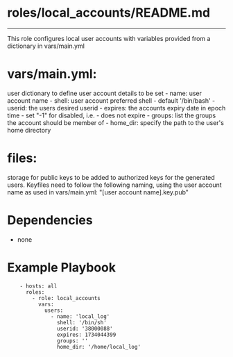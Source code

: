 # roles/local_accounts/README.md
---
This role configures local user accounts with variables provided from a dictionary in vars/main.yml

# vars/main.yml:
  user dictionary to define user account details to be set
            - name: user account name
            - shell: user account preferred shell - default '/bin/bash'
            - userid: the users desired userid
            - expires: the accounts expiry date in epoch time - set "-1" for disabled, i.e. - does not expire
            - groups: list the groups the account should be member of
            - home_dir: specify the path to the user's home directory

# files: 
  storage for public keys to be added to authorized keys for the generated users. Keyfiles need to follow the following naming, using the user account name as used in vars/main.yml: 
          "[user account name].key.pub"


# Dependencies
- none

# Example Playbook
        - hosts: all 
          roles:
            - role: local_accounts
              vars:
                users:
                  - name: 'local_log'
                    shell: '/bin/sh'
                    userid: '38000088'
                    expires: 1734044399
                    groups: ''
                    home_dir: '/home/local_log'
